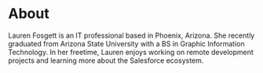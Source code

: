 # About

Lauren Fosgett is an IT professional based in Phoenix, Arizona. She recently graduated from Arizona State University with a BS in Graphic Information Technology. In her freetime, Lauren enjoys working on remote development projects and learning more about the Salesforce ecosystem.